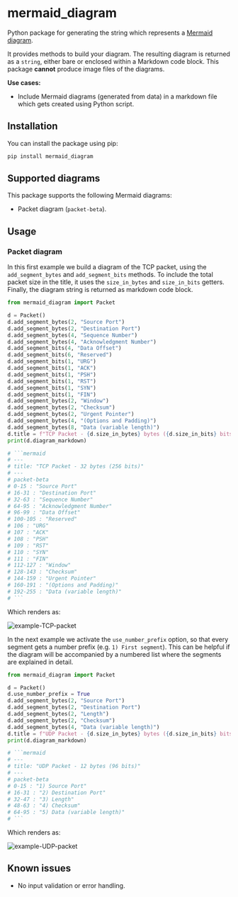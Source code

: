 # mermaid_diagram

Python package for generating the string which represents a [Mermaid diagram](https://mermaid.js.org).

It provides methods to build your diagram. The resulting diagram is returned
as a `string`, either bare or enclosed within a Markdown code block.
This package **cannot** produce image files of the diagrams.

**Use cases:**

- Include Mermaid diagrams (generated from data) in a markdown file
  which gets created using Python script.

## Installation

You can install the package using pip:

```bash
pip install mermaid_diagram
```

## Supported diagrams

This package supports the following Mermaid diagrams:

-  Packet diagram (`packet-beta`).

## Usage

### Packet diagram

In this first example we build a diagram of the TCP packet,
using the `add_segment_bytes` and `add_segment_bits` methods.
To include the total packet size in the title, it uses the `size_in_bytes` and
`size_in_bits` getters.
Finally, the diagram string is returned as markdown code block.

```py
from mermaid_diagram import Packet

d = Packet()
d.add_segment_bytes(2, "Source Port")
d.add_segment_bytes(2, "Destination Port")
d.add_segment_bytes(4, "Sequence Number")
d.add_segment_bytes(4, "Acknowledgment Number")
d.add_segment_bits(4, "Data Offset")
d.add_segment_bits(6, "Reserved")
d.add_segment_bits(1, "URG")
d.add_segment_bits(1, "ACK")
d.add_segment_bits(1, "PSH")
d.add_segment_bits(1, "RST")
d.add_segment_bits(1, "SYN")
d.add_segment_bits(1, "FIN")
d.add_segment_bytes(2, "Window")
d.add_segment_bytes(2, "Checksum")
d.add_segment_bytes(2, "Urgent Pointer")
d.add_segment_bytes(4, "(Options and Padding)")
d.add_segment_bytes(8, "Data (variable length)")
d.title = f"TCP Packet - {d.size_in_bytes} bytes ({d.size_in_bits} bits)"
print(d.diagram_markdown)

# ```mermaid
# ---
# title: "TCP Packet - 32 bytes (256 bits)"
# ---
# packet-beta
# 0-15 : "Source Port"
# 16-31 : "Destination Port"
# 32-63 : "Sequence Number"
# 64-95 : "Acknowledgment Number"
# 96-99 : "Data Offset"
# 100-105 : "Reserved"
# 106 : "URG"
# 107 : "ACK"
# 108 : "PSH"
# 109 : "RST"
# 110 : "SYN"
# 111 : "FIN"
# 112-127 : "Window"
# 128-143 : "Checksum"
# 144-159 : "Urgent Pointer"
# 160-191 : "(Options and Padding)"
# 192-255 : "Data (variable length)"
# ```
```

Which renders as:

![example-TCP-packet]([img/example-TCP-packet.png](https://github.com/mrBrutus/mermaid_diagram/raw/main/img/example-TCP-packet.png) "Rendered example: TCP packet")

In the next example we activate the `use_number_prefix` option, so that every
segment gets a number prefix (e.g. `1) First segment`).
This can be helpful if the diagram will be accompanied by a numbered list
where the segments are explained in detail.

```py
from mermaid_diagram import Packet

d = Packet()
d.use_number_prefix = True
d.add_segment_bytes(2, "Source Port")
d.add_segment_bytes(2, "Destination Port")
d.add_segment_bytes(2, "Length")
d.add_segment_bytes(2, "Checksum")
d.add_segment_bytes(4, "Data (variable length)")
d.title = f"UDP Packet - {d.size_in_bytes} bytes ({d.size_in_bits} bits)"
print(d.diagram_markdown)

# ```mermaid
# ---
# title: "UDP Packet - 12 bytes (96 bits)"
# ---
# packet-beta
# 0-15 : "1) Source Port"
# 16-31 : "2) Destination Port"
# 32-47 : "3) Length"
# 48-63 : "4) Checksum"
# 64-95 : "5) Data (variable length)"
# ```
```

Which renders as:

![example-UDP-packet]([img/example-UDP-packet.png](https://github.com/mrBrutus/mermaid_diagram/raw/main/img/example-UDP-packet.png) "Rendered example: UDP packet")

## Known issues

- No input validation or error handling.
